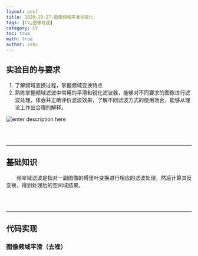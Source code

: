 ```yaml
---
layout: post
title: 2020-10-27-图像频域平滑与锐化
tags: [CV,图像处理]
category: CV
toc: true
math: true
author: zzhc
---
```


## 实验目的与要求

 1. 了解频域变换过程，掌握频域变换特点
 2. 熟练掌握频域滤波中常用的平滑和锐化滤波器，能够对不同要求的图像进行滤波处理，体会并正确评价滤波效果，了解不同滤波方式的使用场合，能够从理论上作出合理的解释。

![enter description here](http://img.zzhc321.xyz/blog/1650350487859.png)

<br>
<br>

***


## 基础知识

&emsp;&emsp;频率域滤波是指对一副图像的傅里叶变换进行相应的滤波处理，然后计算其反变换，得到处理后的空间域结果。





<br>
<br>

***

## 代码实现

### 图像频域平滑（去噪）


### 
